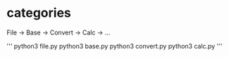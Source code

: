 # categories

File -> Base -> Convert -> Calc -> ...

'''
python3 file.py
python3 base.py
python3 convert.py
python3 calc.py
'''
